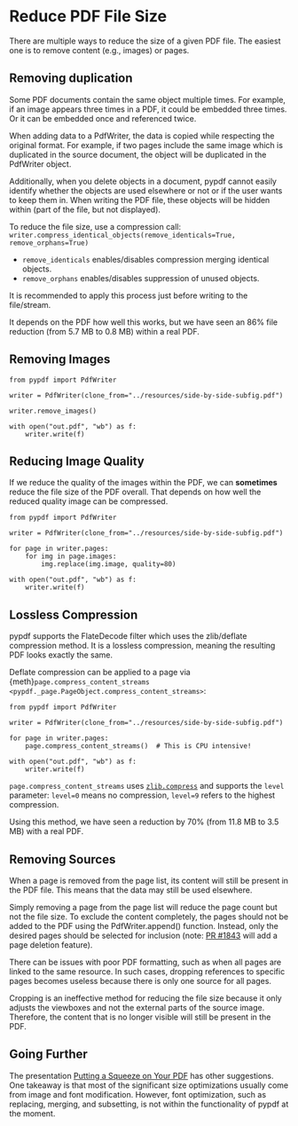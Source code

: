 # Reduce PDF File Size

There are multiple ways to reduce the size of a given PDF file. The easiest
one is to remove content (e.g., images) or pages.

## Removing duplication

Some PDF documents contain the same object multiple times. For example, if an
image appears three times in a PDF, it could be embedded three times. Or it can
be embedded once and referenced twice.

When adding data to a PdfWriter, the data is copied while respecting the original format.
For example, if two pages include the same image which is duplicated in the source document, the object will be duplicated in the PdfWriter object.

Additionally, when you delete objects in a document, pypdf cannot easily identify whether the objects are used elsewhere or not or if the user wants to keep them in. When writing the PDF file, these objects will be hidden within (part of the file, but not displayed).

To reduce the file size, use a compression call: `writer.compress_identical_objects(remove_identicals=True, remove_orphans=True)`

* `remove_identicals` enables/disables compression merging identical objects.
* `remove_orphans` enables/disables suppression of unused objects.

It is recommended to apply this process just before writing to the file/stream.

It depends on the PDF how well this works, but we have seen an 86% file
reduction (from 5.7 MB to 0.8 MB) within a real PDF.


## Removing Images


```{testcode}
from pypdf import PdfWriter

writer = PdfWriter(clone_from="../resources/side-by-side-subfig.pdf")

writer.remove_images()

with open("out.pdf", "wb") as f:
    writer.write(f)
```

## Reducing Image Quality

If we reduce the quality of the images within the PDF, we can **sometimes**
reduce the file size of the PDF overall. That depends on how well the reduced
quality image can be compressed.

```{testcode}
from pypdf import PdfWriter

writer = PdfWriter(clone_from="../resources/side-by-side-subfig.pdf")

for page in writer.pages:
    for img in page.images:
        img.replace(img.image, quality=80)

with open("out.pdf", "wb") as f:
    writer.write(f)
```

## Lossless Compression

pypdf supports the FlateDecode filter which uses the zlib/deflate compression
method. It is a lossless compression, meaning the resulting PDF looks exactly
the same.

Deflate compression can be applied to a page via
{meth}`page.compress_content_streams <pypdf._page.PageObject.compress_content_streams>`:

```{testcode}
from pypdf import PdfWriter

writer = PdfWriter(clone_from="../resources/side-by-side-subfig.pdf")

for page in writer.pages:
    page.compress_content_streams()  # This is CPU intensive!

with open("out.pdf", "wb") as f:
    writer.write(f)
```

`page.compress_content_streams` uses [`zlib.compress`](https://docs.python.org/3/library/zlib.html#zlib.compress)
and supports the `level` parameter: `level=0` means no compression,
`level=9` refers to the highest compression.

Using this method, we have seen a reduction by 70% (from 11.8 MB to 3.5 MB)
with a real PDF.

## Removing Sources

When a page is removed from the page list, its content will still be present in
the PDF file. This means that the data may still be used elsewhere.

Simply removing a page from the page list will reduce the page count but not the
file size. To exclude the content completely, the pages should not be
added to the PDF using the PdfWriter.append() function. Instead, only the
desired pages should be selected for inclusion
(note: [PR #1843](https://github.com/py-pdf/pypdf/pull/1843) will add a page
deletion feature).

There can be issues with poor PDF formatting, such as when all pages are linked
to the same resource. In such cases, dropping references to specific pages
becomes useless because there is only one source for all pages.

Cropping is an ineffective method for reducing the file size because it only
adjusts the viewboxes and not the external parts of the source image. Therefore,
the content that is no longer visible will still be present in the PDF.

## Going Further

The presentation [Putting a Squeeze on Your PDF](https://youtube.com/watch?v=tgOABUhVwFs) has other suggestions. One takeaway is that most of the significant size optimizations usually come from image and font modification. However, font optimization, such as replacing, merging, and subsetting, is not within the functionality of pypdf at the moment.

